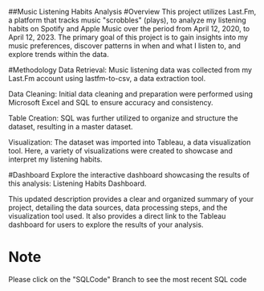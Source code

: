 ##Music Listening Habits Analysis
#Overview
This project utilizes Last.Fm, a platform that tracks music "scrobbles" (plays), to analyze my listening habits on Spotify and Apple Music over the period from April 12, 2020, to April 12, 2023. The primary goal of this project is to gain insights into my music preferences, discover patterns in when and what I listen to, and explore trends within the data.

#Methodology
Data Retrieval: Music listening data was collected from my Last.Fm account using lastfm-to-csv, a data extraction tool.

Data Cleaning: Initial data cleaning and preparation were performed using Microsoft Excel and SQL to ensure accuracy and consistency.

Table Creation: SQL was further utilized to organize and structure the dataset, resulting in a master dataset.

Visualization: The dataset was imported into Tableau, a data visualization tool. Here, a variety of visualizations were created to showcase and interpret my listening habits.

#Dashboard
Explore the interactive dashboard showcasing the results of this analysis: Listening Habits Dashboard.

This updated description provides a clear and organized summary of your project, detailing the data sources, data processing steps, and the visualization tool used. It also provides a direct link to the Tableau dashboard for users to explore the results of your analysis.


# Note
Please click on the "SQLCode" Branch to see the most recent SQL code
